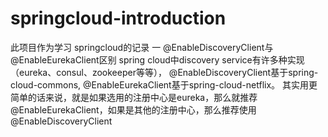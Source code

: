 # springcloud-introduction
此项目作为学习 springcloud的记录 
一 @EnableDiscoveryClient与@EnableEurekaClient区别
    spring cloud中discovery service有许多种实现（eureka、consul、zookeeper等等），
    @EnableDiscoveryClient基于spring-cloud-commons, @EnableEurekaClient基于spring-cloud-netflix。
    其实用更简单的话来说，就是如果选用的注册中心是eureka，那么就推荐@EnableEurekaClient，如果是其他的注册中心，那么推荐使用@EnableDiscoveryClient
